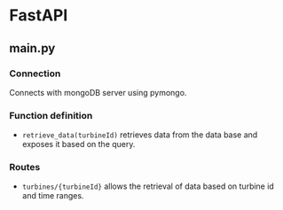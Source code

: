 # FastAPI
## main.py
### Connection
Connects with mongoDB server using pymongo.
### Function definition
- `retrieve_data(turbineId)` retrieves data from the data base and exposes it based on the query.
### Routes
- `turbines/{turbineId}` allows the retrieval of data based on turbine id and time ranges.
